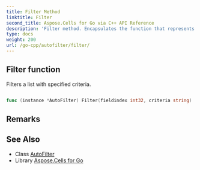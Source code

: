 ```yaml
---
title: Filter Method 
linktitle: Filter
second_title: Aspose.Cells for Go via C++ API Reference
description: 'Filter method. Encapsulates the function that represents filter in Go.'
type: docs
weight: 200
url: /go-cpp/autofilter/filter/
---
```


## Filter function

Filters a list with specified criteria.

```go

func (instance *AutoFilter) Filter(fieldindex int32, criteria string)  error

```

## Remarks


## See Also

* Class [AutoFilter](../)
* Library [Aspose.Cells for Go](../../)
